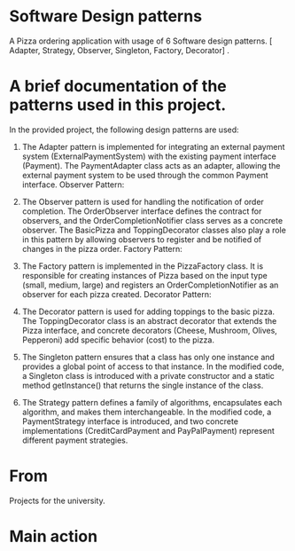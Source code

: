 # Software Design patterns 
A Pizza ordering application with usage of 6 Software design patterns. [ Adapter, Strategy, Observer, Singleton, Factory, Decorator] .

# A brief documentation of the patterns used in this project.
In the provided project, the following design patterns are used:


1. The Adapter pattern is implemented for integrating an external payment system (ExternalPaymentSystem) with the existing payment interface (Payment). The PaymentAdapter class acts as an adapter, allowing the external payment system to be used through the common Payment interface.
Observer Pattern:

2. The Observer pattern is used for handling the notification of order completion. The OrderObserver interface defines the contract for observers, and the OrderCompletionNotifier class serves as a concrete observer. The BasicPizza and ToppingDecorator classes also play a role in this pattern by allowing observers to register and be notified of changes in the pizza order.
Factory Pattern:

3. The Factory pattern is implemented in the PizzaFactory class. It is responsible for creating instances of Pizza based on the input type (small, medium, large) and registers an OrderCompletionNotifier as an observer for each pizza created.
Decorator Pattern:

4. The Decorator pattern is used for adding toppings to the basic pizza. The ToppingDecorator class is an abstract decorator that extends the Pizza interface, and concrete decorators (Cheese, Mushroom, Olives, Pepperoni) add specific behavior (cost) to the pizza.

5. The Singleton pattern ensures that a class has only one instance and provides a global point of access to that instance. In the modified code, a Singleton class is introduced with a private constructor and a static method getInstance() that returns the single instance of the class.

6. The Strategy pattern defines a family of algorithms, encapsulates each algorithm, and makes them interchangeable. In the modified code, a PaymentStrategy interface is introduced, and two concrete implementations (CreditCardPayment and PayPalPayment) represent different payment strategies.

# From
Projects for the university.

# Main action 



